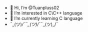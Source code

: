 - 👋 Hi, I’m @Tuanpluss02
- 👀 I’m interested in C\C++ language
- 🌱 I’m currently learning C language
-   ¯\_(ツ)_/¯¯\_(ツ)_/¯¯\_(ツ)_/¯

<!---
Tuanpluss02/Tuanpluss02 is a ✨ special ✨ repository because its `README.md` (this file) appears on your GitHub profile.
You can click the Preview link to take a look at your changes.
--->
